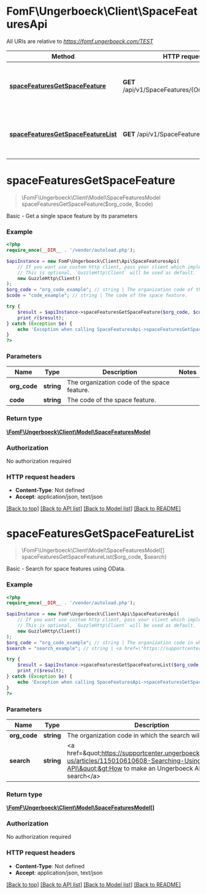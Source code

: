 # FomF\Ungerboeck\Client\SpaceFeaturesApi

All URIs are relative to *https://fomf.ungerboeck.com/TEST*

Method | HTTP request | Description
------------- | ------------- | -------------
[**spaceFeaturesGetSpaceFeature**](SpaceFeaturesApi.md#spaceFeaturesGetSpaceFeature) | **GET** /api/v1/SpaceFeatures/{OrgCode}/{Code} | Basic - Get a single space feature by its parameters
[**spaceFeaturesGetSpaceFeatureList**](SpaceFeaturesApi.md#spaceFeaturesGetSpaceFeatureList) | **GET** /api/v1/SpaceFeatures/{OrgCode} | Basic - Search for space features using OData.


# **spaceFeaturesGetSpaceFeature**
> \FomF\Ungerboeck\Client\Model\SpaceFeaturesModel spaceFeaturesGetSpaceFeature($org_code, $code)

Basic - Get a single space feature by its parameters

### Example
```php
<?php
require_once(__DIR__ . '/vendor/autoload.php');

$apiInstance = new FomF\Ungerboeck\Client\Api\SpaceFeaturesApi(
    // If you want use custom http client, pass your client which implements `GuzzleHttp\ClientInterface`.
    // This is optional, `GuzzleHttp\Client` will be used as default.
    new GuzzleHttp\Client()
);
$org_code = "org_code_example"; // string | The organization code of the space feature.
$code = "code_example"; // string | The code of the space feature.

try {
    $result = $apiInstance->spaceFeaturesGetSpaceFeature($org_code, $code);
    print_r($result);
} catch (Exception $e) {
    echo 'Exception when calling SpaceFeaturesApi->spaceFeaturesGetSpaceFeature: ', $e->getMessage(), PHP_EOL;
}
?>
```

### Parameters

Name | Type | Description  | Notes
------------- | ------------- | ------------- | -------------
 **org_code** | **string**| The organization code of the space feature. |
 **code** | **string**| The code of the space feature. |

### Return type

[**\FomF\Ungerboeck\Client\Model\SpaceFeaturesModel**](../Model/SpaceFeaturesModel.md)

### Authorization

No authorization required

### HTTP request headers

 - **Content-Type**: Not defined
 - **Accept**: application/json, text/json

[[Back to top]](#) [[Back to API list]](../../README.md#documentation-for-api-endpoints) [[Back to Model list]](../../README.md#documentation-for-models) [[Back to README]](../../README.md)

# **spaceFeaturesGetSpaceFeatureList**
> \FomF\Ungerboeck\Client\Model\SpaceFeaturesModel[] spaceFeaturesGetSpaceFeatureList($org_code, $search)

Basic - Search for space features using OData.

### Example
```php
<?php
require_once(__DIR__ . '/vendor/autoload.php');

$apiInstance = new FomF\Ungerboeck\Client\Api\SpaceFeaturesApi(
    // If you want use custom http client, pass your client which implements `GuzzleHttp\ClientInterface`.
    // This is optional, `GuzzleHttp\Client` will be used as default.
    new GuzzleHttp\Client()
);
$org_code = "org_code_example"; // string | The organization code in which the search will take place
$search = "search_example"; // string | <a href=\"https://supportcenter.ungerboeck.com/hc/en-us/articles/115010610608-Searching-Using-the-API\">How to make an Ungerboeck API search</a>

try {
    $result = $apiInstance->spaceFeaturesGetSpaceFeatureList($org_code, $search);
    print_r($result);
} catch (Exception $e) {
    echo 'Exception when calling SpaceFeaturesApi->spaceFeaturesGetSpaceFeatureList: ', $e->getMessage(), PHP_EOL;
}
?>
```

### Parameters

Name | Type | Description  | Notes
------------- | ------------- | ------------- | -------------
 **org_code** | **string**| The organization code in which the search will take place |
 **search** | **string**| &lt;a href&#x3D;\&quot;https://supportcenter.ungerboeck.com/hc/en-us/articles/115010610608-Searching-Using-the-API\&quot;&gt;How to make an Ungerboeck API search&lt;/a&gt; |

### Return type

[**\FomF\Ungerboeck\Client\Model\SpaceFeaturesModel[]**](../Model/SpaceFeaturesModel.md)

### Authorization

No authorization required

### HTTP request headers

 - **Content-Type**: Not defined
 - **Accept**: application/json, text/json

[[Back to top]](#) [[Back to API list]](../../README.md#documentation-for-api-endpoints) [[Back to Model list]](../../README.md#documentation-for-models) [[Back to README]](../../README.md)

